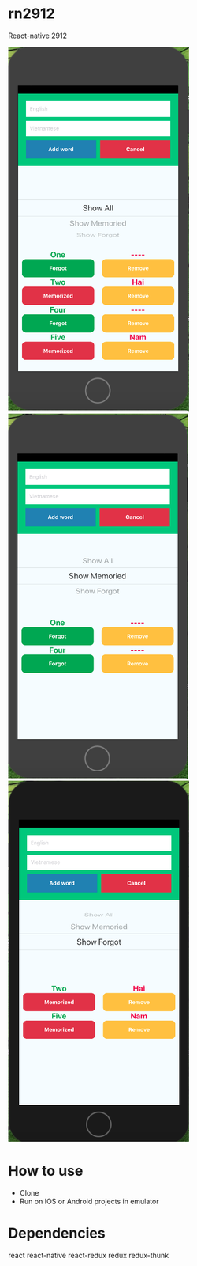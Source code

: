 # rn2912
React-native 2912

![Alt text](/screenshots/Screen1.png?raw=true "Screen1") 
![Alt text](/screenshots/Screen2.png?raw=true "Screen2") 
![Alt text](/screenshots/Screen3.png?raw=true "Screen3") 

# How to use
- Clone
- Run on IOS or Android projects in emulator
# Dependencies
  react
  react-native
  react-redux
  redux
  redux-thunk
